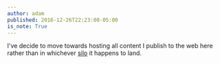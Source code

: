 ```yaml
---
author: adam
published: 2016-12-26T22:23:00-05:00
is_note: True
---
```


I've decide to move towards hosting all content I publish to the web
here rather than in whichever [silo](https://indieweb.org/silo) it
happens to land.
